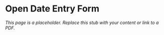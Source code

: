 #    Open Date Entry Form

_This page is a placeholder. Replace this stub with your content or link to a PDF._
